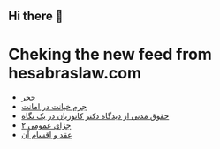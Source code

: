 ## Hi there 👋


# Cheking the new feed from hesabraslaw.com
<!-- BLOG-POST-LIST:START -->
- [حجر](https://hesabraslaw.com/blog/%D8%AD%D8%AC%D8%B1/)
- [جرم خیانت در امانت](https://hesabraslaw.com/blog/%D8%AC%D8%B1%D9%85-%D8%AE%DB%8C%D8%A7%D9%86%D8%AA-%D8%AF%D8%B1-%D8%A7%D9%85%D8%A7%D9%86%D8%AA/)
- [حقوق مدنی از دیدگاه دکتر کاتوزیان در یک نگاه](https://hesabraslaw.com/blog/%D8%AD%D9%82%D9%88%D9%82-%D9%85%D8%AF%D9%86%DB%8C-%D8%A7%D8%B2-%D8%AF%DB%8C%D8%AF%DA%AF%D8%A7%D9%87-%D8%AF%DA%A9%D8%AA%D8%B1-%DA%A9%D8%A7%D8%AA%D9%88%D8%B2%DB%8C%D8%A7%D9%86-%D8%AF%D8%B1-%DB%8C%DA%A9-%D9%86%DA%AF%D8%A7%D9%87/)
- [جزای عمومی ۲](https://hesabraslaw.com/blog/%D8%AC%D8%B2%D8%A7%DB%8C-%D8%B9%D9%85%D9%88%D9%85%DB%8C-%DB%B2/)
- [عقد و اقسام آن](https://hesabraslaw.com/blog/%D8%B9%D9%82%D8%AF-%D9%88-%D8%A7%D9%82%D8%B3%D8%A7%D9%85-%D8%A2%D9%86/)
<!-- BLOG-POST-LIST:END -->

<!--
**hessabras/hessabras** is a ✨ _special_ ✨ repository because its `README.md` (this file) appears on your GitHub profile.

Here are some ideas to get you started:

- 🔭 I’m currently working on ...
- 🌱 I’m currently learning ...
- 👯 I’m looking to collaborate on ...
- 🤔 I’m looking for help with ...
- 💬 Ask me about ...
- 📫 How to reach me: ...
- 😄 Pronouns: ...
- ⚡ Fun fact: ...
-->
